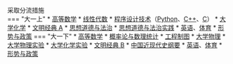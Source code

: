 采取分流措施  
=== "大一上"
    * [高等数学](../../课程/高等数学.md)
    * [线性代数](../../课程/线性代数.md)
    * [程序设计技术](../../课程/程序设计技术/index.md)（[Python](../../课程/程序设计技术/程序设计技术（Python）.md)、[C++](../../课程/程序设计技术/程序设计技术（C++）.md)、[C](../../课程/程序设计技术/程序设计技术（C++）.md)）
    * [大学化学](../../课程/大学化学.md)
    * [文明经典 A](../../课程/文明经典/文明经典%20A.md)
    * [思想道德与法治](../../课程/思想道德与法治.md)
    * [思想道德与法治实践](../../课程/思想道德与法治实践.md)
    * [英语](../../课程/英语.md)、[体育](../../课程/体育/index.md)
    * [形势与政策](../../课程/形势与政策.md)
=== "大一下"
    * [高等数学](../../课程/高等数学.md)
    * [概率论与数理统计](../../课程/概率论与数理统计.md)
    * [工程制图](../../课程/工程制图.md)
    * [大学物理](../../课程/大学物理.md)
    * [大学物理实验](../../课程/大学物理实验.md)
    * [大学化学实验](../../课程/大学化学实验.md)
    * [文明经典 B](../../课程/文明经典/文明经典%20B.md)
    * [中国近现代史纲要](../../课程/中国近现代史纲要.md)
    * [英语](../../课程/英语.md)、[体育](../../课程/体育/index.md)
    * [形势与政策](../../课程/形势与政策.md)